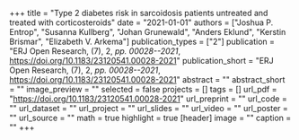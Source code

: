 +++
title = "Type 2 diabetes risk in sarcoidosis patients untreated and treated with corticosteroids"
date = "2021-01-01"
authors = ["Joshua P. Entrop", "Susanna Kullberg", "Johan Grunewald", "Anders Eklund", "Kerstin Brismar", "Elizabeth V. Arkema"]
publication_types = ["2"]
publication = "ERJ Open Research, (7), 2, _pp. 00028--2021_, https://doi.org/10.1183/23120541.00028-2021"
publication_short = "ERJ Open Research, (7), 2, _pp. 00028--2021_, https://doi.org/10.1183/23120541.00028-2021"
abstract = ""
abstract_short = ""
image_preview = ""
selected = false
projects = []
tags = []
url_pdf = "https://doi.org/10.1183/23120541.00028-2021"
url_preprint = ""
url_code = ""
url_dataset = ""
url_project = ""
url_slides = ""
url_video = ""
url_poster = ""
url_source = ""
math = true
highlight = true
[header]
image = ""
caption = ""
+++
